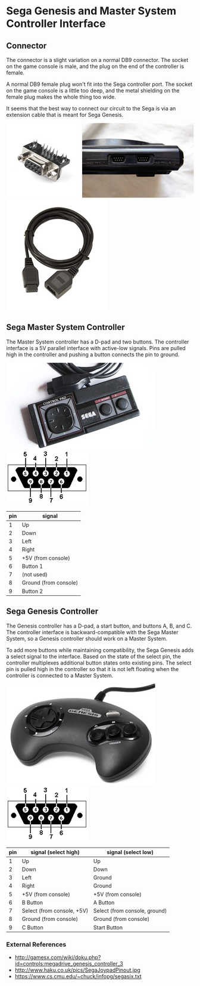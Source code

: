 # Sega Genesis and Master System Controller Interface

## Connector

The connector is a slight variation on a normal DB9 connector.  The socket on
the game console is male, and the plug on the end of the controller is female.

A normal DB9 female plug won't fit into the Sega controller port.  The socket
on the game console is a little too deep, and the metal shielding on the female
plug makes the whole thing too wide.

It seems that the best way to connect our circuit to the Sega is via an
extension cable that is meant for Sega Genesis.

![female DB9 plug](images/female_db9.jpg)
![Sega Genesis controller socket](images/genesis_socket.jpg)
![Sega Genesis extension cable](images/genesis_extension.jpg)


## Sega Master System Controller

The Master System controller has a D-pad and two buttons.  The controller
interface is a 5V parallel interface with active-low signals.  Pins are
pulled high in the controller and pushing a button connects the pin to ground.

![Sega Master System Controller](images/master_system_controller.jpg)
![DB9 connector pins](images/db9_pins.jpg)

|pin|signal               |
|---|---------------------|
|1  |Up                   |
|2  |Down                 |
|3  |Left                 |
|4  |Right                |
|5  |+5V (from console)   |
|6  |Button 1             |
|7  |(not used)           |
|8  |Ground (from console)|
|9  |Button 2             |


## Sega Genesis Controller

The Genesis controller has a D-pad, a start button, and buttons A, B, and C.
The controller interface is backward-compatible with the Sega Master System,
so a Genesis controller should work on a Master System.

To add more buttons while maintaining compatibility, the Sega Genesis adds a
select signal to the interface.  Based on the state of the select pin, the
controller multiplexes additional button states onto existing pins.  The select
pin is pulled high in the controller so that it is not left floating when the
controller is connected to a Master System.

![Sega Genesis Controller](images/genesis_controller.jpg)
![DB9 connector pins](images/db9_pins.jpg)

|pin|signal (select high)      |signal (select low)          |
|---|--------------------------|-----------------------------|
|1  |Up                        |Up                           |
|2  |Down                      |Down                         |
|3  |Left                      |Ground                       |
|4  |Right                     |Ground                       |
|5  |+5V (from console)        |+5V (from console)           |
|6  |B Button                  |A Button                     |
|7  |Select (from console, +5V)|Select (from console, ground)|
|8  |Ground (from console)     |Ground (from console)        |
|9  |C Button                  |Start Button                 |


### External References

 - http://gamesx.com/wiki/doku.php?id=controls:megadrive_genesis_controller_3
 - http://www.haku.co.uk/pics/SegaJoypadPinout.jpg
 - https://www.cs.cmu.edu/~chuck/infopg/segasix.txt
